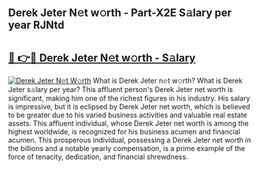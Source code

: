 ## Derek Jeter N𝚎t w𝚘rth - Part-X2E S𝚊lary per year RJNtd

# <h2><a href="http://gc2tqp.nevu.top/?p=Derek+Jeter">🔗 👉🔴 Derek Jeter N𝚎t w𝚘rth - S𝚊lary</a></h2>

[![Derek Jeter N𝚎t W𝚘rth](https://i.imgur.com/Oavwk0R.jpeg)](http://gc2tqp.nevu.top/?p=Derek+Jeter)
What is Derek Jeter n𝚎t w𝚘rth? What is Derek Jeter s𝚊lary per year?
This affluent person's Derek Jeter net worth is significant, making him one of the richest figures in his industry. His salary is impressive, but it is eclipsed by Derek Jeter net worth, which is believed to be greater due to his varied business activities and valuable real estate assets. This affluent individual, whose Derek Jeter net worth is among the highest worldwide, is recognized for his business acumen and financial acumen. This prosperous individual, possessing a Derek Jeter net worth in the billions and a notable yearly compensation, is a prime example of the force of tenacity, dedication, and financial shrewdness.
